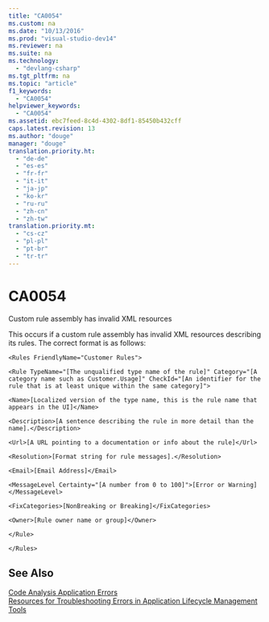 ```yaml
---
title: "CA0054"
ms.custom: na
ms.date: "10/13/2016"
ms.prod: "visual-studio-dev14"
ms.reviewer: na
ms.suite: na
ms.technology: 
  - "devlang-csharp"
ms.tgt_pltfrm: na
ms.topic: "article"
f1_keywords: 
  - "CA0054"
helpviewer_keywords: 
  - "CA0054"
ms.assetid: ebc7feed-8c4d-4302-8df1-85450b432cff
caps.latest.revision: 13
ms.author: "douge"
manager: "douge"
translation.priority.ht: 
  - "de-de"
  - "es-es"
  - "fr-fr"
  - "it-it"
  - "ja-jp"
  - "ko-kr"
  - "ru-ru"
  - "zh-cn"
  - "zh-tw"
translation.priority.mt: 
  - "cs-cz"
  - "pl-pl"
  - "pt-br"
  - "tr-tr"
---
```

# CA0054
Custom rule assembly has invalid XML resources  
  
 This occurs if a custom rule assembly has invalid XML resources describing its rules. The correct format is as follows:  
  
 `<Rules FriendlyName="Customer Rules">`  
  
 `<Rule TypeName="[The unqualified type name of the rule]" Category="[A category name such as Customer.Usage]" CheckId="[An identifier for the rule that is at least unique within the same category]">`  
  
 `<Name>[Localized version of the type name, this is the rule name that appears in the UI]</Name>`  
  
 `<Description>[A sentence describing the rule in more detail than the name].</Description>`  
  
 `<Url>[A URL pointing to a documentation or info about the rule]</Url>`  
  
 `<Resolution>[Format string for rule messages].</Resolution>`  
  
 `<Email>[Email Address]</Email>`  
  
 `<MessageLevel Certainty="[A number from 0 to 100]">[Error or Warning]</MessageLevel>`  
  
 `<FixCategories>[NonBreaking or Breaking]</FixCategories>`  
  
 `<Owner>[Rule owner name or group]</Owner>`  
  
 `</Rule>`  
  
 `</Rules>`  
  
## See Also  
 [Code Analysis Application Errors](../codequality/code-analysis-application-errors.md)   
 [Resources for Troubleshooting Errors in Application Lifecycle Management Tools](../Topic/Resources%20for%20Troubleshooting%20Errors%20in%20Application%20Lifecycle%20Management%20Tools.md)